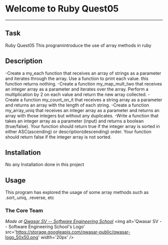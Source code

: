 # Welcome to Ruby Quest05
***

## Task
Ruby Quest05
This programintroduce the use of array methods in ruby

## Description
-Create a my_each function that receives an array of strings as a parameter and iterates through the array. Use a function to print each value. this function returns nothing.
-Create a function my_map_mult_two that receives an integer array as a parameter and iterates over the array. Perform a multiplication by 2 on each value and return the new array collected.
-Create a function my_count_on_it that receives a string array as a parameter and returns an array with the length of each string.
-Create a function my_array_uniq that receives an integer array as a parameter and returns an array with those integers but without any duplicates.
-Write a function that takes an integer array as a parameter (input) and returns a boolean (true/false). Your function should return true if the integer array is sorted in either ASC(ascending) or description(descending) order. 
 Your function should return false if the integer array is not sorted.

## Installation
No any Installation done in this project

## Usage
This program has explored the usage of some array methods such as .sort,.uniq, .reverse, etc
### The Core Team


<span><i>Made at <a href='https://qwasar.io'>Qwasar SV -- Software Engineering School</a></i></span>
<span><img alt='Qwasar SV -- Software Engineering School's Logo' src='https://storage.googleapis.com/qwasar-public/qwasar-logo_50x50.png' width='20px' /></span>
